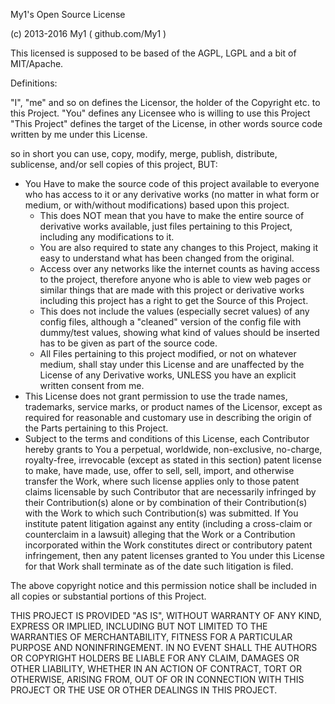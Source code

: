 My1's Open Source License

(c) 2013-2016 My1 ( github.com/My1 )

This licensed is supposed to be based of the AGPL, LGPL and a bit of MIT/Apache.

Definitions:

"I", "me" and so on defines the Licensor, the holder of the Copyright etc. to this Project.
"You" defines any Licensee who is willing to use this Project
"This Project" defines the target of the License, in other words source code written by me under this License.

so in short you can  use, copy, modify, merge, publish, distribute, sublicense, and/or sell copies of this project, BUT:

* You Have to make the source code of this project available to everyone 
    who has access to it or any derivative works (no matter in what form or medium, or with/without modifications)
    based upon this project.
  * This does NOT mean that you have to make the entire source of derivative works available, 
    just files pertaining to this Project, including any modifications to it.
  * You are also required to state any changes to this Project,
    making it easy to understand what has been changed from the original.
  * Access over any networks like the internet counts as having access to the project, 
    therefore anyone who is able to view web pages or similar things that are made with this project 
    or derivative works including this project has a right to get the Source of this Project.
  * This does not include the values (especially secret values) of any config files, 
    although a "cleaned" version of the config file with dummy/test values, 
    showing what kind of values should be inserted has to be given as part of the source code.
  * All Files pertaining to this project modified, or not on whatever medium, shall stay under 
    this License and are unaffected by the License of any Derivative works, 
    UNLESS you have an explicit written consent from me.
* This License does not grant permission to use the trade
      names, trademarks, service marks, or product names of the Licensor,
      except as required for reasonable and customary use in describing the
      origin of the Parts pertaining to this Project.
* Subject to the terms and conditions of
      this License, each Contributor hereby grants to You a perpetual,
      worldwide, non-exclusive, no-charge, royalty-free, irrevocable
      (except as stated in this section) patent license to make, have made,
      use, offer to sell, sell, import, and otherwise transfer the Work,
      where such license applies only to those patent claims licensable
      by such Contributor that are necessarily infringed by their
      Contribution(s) alone or by combination of their Contribution(s)
      with the Work to which such Contribution(s) was submitted. If You
      institute patent litigation against any entity (including a
      cross-claim or counterclaim in a lawsuit) alleging that the Work
      or a Contribution incorporated within the Work constitutes direct
      or contributory patent infringement, then any patent licenses
      granted to You under this License for that Work shall terminate
      as of the date such litigation is filed.


The above copyright notice and this permission notice shall be included in all
copies or substantial portions of this Project.

THIS PROJECT IS PROVIDED "AS IS", WITHOUT WARRANTY OF ANY KIND, EXPRESS OR
IMPLIED, INCLUDING BUT NOT LIMITED TO THE WARRANTIES OF MERCHANTABILITY,
FITNESS FOR A PARTICULAR PURPOSE AND NONINFRINGEMENT. IN NO EVENT SHALL THE
AUTHORS OR COPYRIGHT HOLDERS BE LIABLE FOR ANY CLAIM, DAMAGES OR OTHER
LIABILITY, WHETHER IN AN ACTION OF CONTRACT, TORT OR OTHERWISE, ARISING FROM,
OUT OF OR IN CONNECTION WITH THIS PROJECT OR THE USE OR OTHER DEALINGS IN 
THIS PROJECT.
